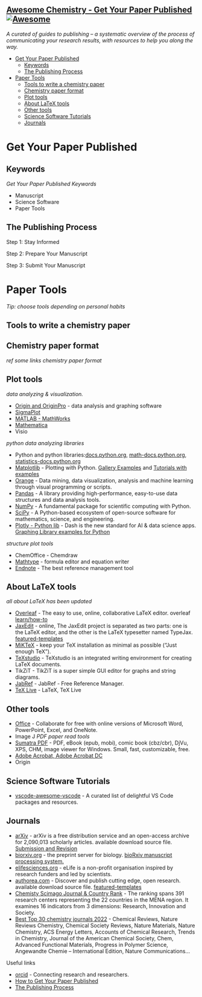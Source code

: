 ## [Awesome Chemistry - Get Your Paper Published](https://github.com/zhutaosheng/awesome-chemistry/blob/main/awesome-chemistry/awesome-chemistry-get-your-paper-published.md)  [![Awesome](https://cdn.rawgit.com/sindresorhus/awesome/d7305f38d29fed78fa85652e3a63e154dd8e8829/media/badge.svg)](https://github.com/sindresorhus/awesome)


*A curated of guides to publishing – a systematic overview of the process of communicating your research results, with resources to help you along the way.*


- [Get Your Paper Published](#get-your-paper-published)
  - [Keywords](#keywords)
  - [The Publishing Process](#the-publishing-process)
- [Paper Tools](#paper-tools)
  - [Tools to write a chemistry paper](#tools-to-write-a-chemistry-paper)
  - [Chemistry paper format](#chemistry-paper-format)
  - [Plot tools](#plot-tools)
  - [About LaTeX tools](#about-latex-tools)
  - [Other tools](#other-tools)
  - [Science Software Tutorials](#science-software-tutorials)
  - [Journals](#journals)

#  Get Your Paper Published

## Keywords
*Get Your Paper Published Keywords*
* Manuscript
* Science Software
* Paper Tools

## The Publishing Process

Step 1: Stay Informed

Step 2: Prepare Your Manuscript

Step 3: Submit Your Manuscript


# Paper Tools
*Tip: choose tools depending on personal habits*

## Tools to write a chemistry paper

## Chemistry paper format
*ref some links chemistry paper format*

## Plot tools
*data analyzing & visualization.*
* [Origin and OriginPro](https://www.originlab.com/Origin) - data analysis and graphing software
* [SigmaPlot](https://systatsoftware.com/sigmaplot/)
* [MATLAB - MathWorks](https://www.mathworks.com/products/matlab.html)
* [Mathematica](https://www.wolfram.com/mathematica/)
* Visio

*python data analyzing libraries*
* Python and python libraries:[docs.python.org](https://docs.python.org/3/library/index.html), [math-docs.python.org](https://docs.python.org/3/library/math.html), [statistics-docs.python.org](https://docs.python.org/3/library/statistics.html)
* [Matplotlib](https://matplotlib.org/stable/tutorials/index.html) - Plotting with Python. [Gallery Examples](https://matplotlib.org/stable/gallery/index) and [Tutorials with examples](https://matplotlib.org/stable/tutorials/index.html)
* [Orange](https://orange.biolab.si/) - Data mining, data visualization, analysis and machine learning through visual programming or scripts.
* [Pandas](http://pandas.pydata.org/) - A library providing high-performance, easy-to-use data structures and data analysis tools.
* [NumPy](http://www.numpy.org/) - A fundamental package for scientific computing with Python.
* [SciPy](https://www.scipy.org/) - A Python-based ecosystem of open-source software for mathematics, science, and engineering.
* [Plotly - Python lib](https://plotly.com/) - Dash is the new standard for AI & data science apps. [Graphing Library examples for Python](https://plotly.com/python/)



*structure plot tools*
* ChemOffice - Chemdraw
* [Mathtype](https://www.wiris.com/en/mathtype/) - formula editor and equation writer
* [Endnote](https://endnote.com/downloads) - The best reference management tool

## About LaTeX tools
*all about LaTeX has been updated*
* [Overleaf](https://www.overleaf.com/) - The easy to use, online, collaborative LaTeX editor. overleaf [learn/how-to](https://www.overleaf.com/learn/how-to/Creating_a_document_in_Overleaf)
* [JaxEdit](https://zohooo.github.io/jaxedit/) - online, The JaxEdit project is separated as two parts: one is the LaTeX editor, and the other is the LaTeX typesetter named TypeJax. [featured-templates](https://www.authorea.com/featured-templates)
* [MiKTeX](https://miktex.org/download) - keep your TeX installation as minimal as possible (“Just enough TeX”).
* [TeXstudio](https://www.texstudio.org/) - TeXstudio is an integrated writing environment for creating LaTeX documents.
* TikZiT - TikZiT is a super simple GUI editor for graphs and string diagrams. 
* [JabRef](https://www.jabref.org/) - JabRef - Free Reference Manager.
* [TeX Live](https://tug.org/texlive/) - LaTeX, TeX Live

## Other tools
* [Office](https://www.office.com/) - Collaborate for free with online versions of Microsoft Word, PowerPoint, Excel, and OneNote.
* Image J
*PDF paper read tools*
* [Sumatra PDF](https://www.sumatrapdfreader.org/free-pdf-reader) - PDF, eBook (epub, mobi), comic book (cbz/cbr), DjVu, XPS, CHM, image viewer for Windows. Small, fast, customizable, free.
* [Adobe Acrobat, Adobe Acrobat DC](https://www.adobe.com/products/catalog.html)
* Origin


## Science Software Tutorials
* [vscode-awesome-vscode](https://github.com/viatsko/awesome-vscode#readme) - A curated list of delightful VS Code packages and resources.


## Journals
* [arXiv](https://arxiv.org/) - arXiv is a free distribution service and an open-access archive for 2,090,013 scholarly articles. available download source file. [Submission and Revision](https://arxiv.org/help/submit)
* [biorxiv.org](https://www.biorxiv.org/) - the preprint server for biology. [bioRxiv manuscript processing system.](https://submit.biorxiv.org/)
* [elifesciences.org](https://elifesciences.org/) - eLife is a non-profit organisation inspired by research funders and led by scientists.
* [authorea.com](https://www.authorea.com/preprints)  - Discover and publish cutting edge, open research. available download source file. [featured-templates](https://www.authorea.com/featured-templates)
* [Chemisty Scimago Journal & Country Rank](https://www.scimagojr.com/journalrank.php?area=1600) - The ranking spans 391 research centers representing the 22 countries in the MENA region. It examines 16 indicators from 3 dimensions: Research, Innovation and Society.
* [Best Top 30 chemistry journals 2022](https://journalrw.org/best-top-chemistry-journals/) - Chemical Reviews, Nature Reviews Chemistry, Chemical Society Reviews, Nature Materials, Nature Chemistry, ACS Energy Letters, Accounts of Chemical Research, Trends in Chemistry, Journal of the American Chemical Society, Chem, Advanced Functional Materials, Progress in Polymer Science, Angewandte Chemie – International Edition, Nature Communications...


Useful links
* [orcid](https://orcid.org/) - Connecting research and researchers.
* [How to Get Your Paper Published](https://chemistry-europe.onlinelibrary.wiley.com/hub/writing-tips-how-to-get-published)
* [The Publishing Process](https://publish.acs.org/publish/pub_process)


